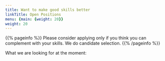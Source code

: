 ```yaml
---
title: Want to make good skills better
linkTitle: Open Positions
menu: {main: {weight: 20}}
weight: 20
---
```


{{% pageinfo %}}
Please consider applying only if you think you can complement with your skills. We do 
candidate selection.
{{% /pageinfo %}}

What we are looking for at the moment:
